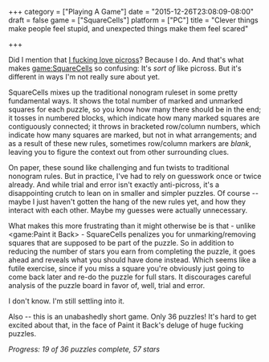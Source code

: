 +++
category = ["Playing A Game"]
date = "2015-12-26T23:08:09-08:00"
draft = false
game = ["SquareCells"]
platform = ["PC"]
title = "Clever things make people feel stupid, and unexpected things make them feel scared"

+++

Did I mention that [I fucking love picross](%site.BaseURL%2015/12/26/not-to-be-confused-with-the-similarly-named-rolling-stones-song/)?  Because I do.  And that's what makes <game:SquareCells> so confusing: It's <i>sort of</i> like picross.  But it's different in ways I'm not really sure about yet.

SquareCells mixes up the traditional nonogram ruleset in some pretty fundamental ways.  It shows the total number of marked and unmarked squares for each puzzle, so you know how many there should be in the end; it tosses in numbered blocks, which indicate how many marked squares are contiguously connected; it throws in bracketed row/column numbers, which indicate how many squares are marked, but not in what arrangements; and as a result of these new rules, sometimes row/column markers are <i>blank</i>, leaving you to figure the context out from other surrounding clues.

On paper, these sound like challenging and fun twists to traditional nonogram rules.  But in practice, I've had to rely on guesswork once or twice already.  And while trial and error isn't exactly anti-picross, it's a disappointing crutch to lean on in smaller and simpler puzzles.  Of course -- maybe I just haven't gotten the hang of the new rules yet, and how they interact with each other.  Maybe my guesses were actually unnecessary.

What makes this more frustrating than it might otherwise be is that - unlike <game:Paint it Back> - SquareCells penalizes you for unmarking/removing squares that are supposed to be part of the puzzle.  So in addition to reducing the number of stars you earn from completing the puzzle, it goes ahead and reveals what you should have done instead.  Which seems like a futile exercise, since if you miss a square you're obviously just going to come back later and re-do the puzzle for full stars.  It discourages careful analysis of the puzzle board in favor of, well, trial and error.

I don't know.  I'm still settling into it.

Also -- this is an unabashedly short game.  Only 36 puzzles!  It's hard to get excited about that, in the face of Paint it Back's deluge of huge fucking puzzles.

<i>Progress: 19 of 36 puzzles complete, 57 stars</i>
